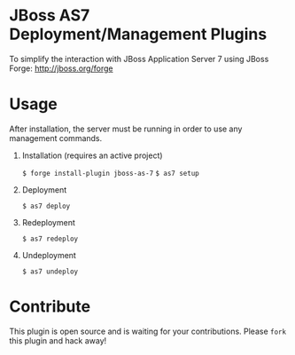 JBoss AS7 Deployment/Management Plugins
=======================================
To simplify the interaction with JBoss Application Server 7 using JBoss Forge: http://jboss.org/forge

Usage
=====
After installation, the server must be running in order to use any management commands.

1. Installation (requires an active project)

    `$ forge install-plugin jboss-as-7`
	 `$ as7 setup`

2. Deployment 

    `$ as7 deploy`

3. Redeployment

    `$ as7 redeploy`

3. Undeployment

    `$ as7 undeploy`

Contribute
==========
This plugin is open source and is waiting for your contributions. Please `fork` this plugin and hack away!
